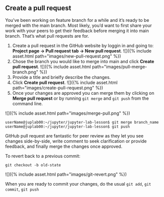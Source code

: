 ---
---

## Create a pull request

You’ve been working on feature branch for a while and it’s ready to be merged with the main branch. Most likely, you’d want to first share your work with your peers to get their feedback before merging it into main branch. That’s what pull requests are for.

1. Create a pull request in the GitHub website by loggin in and going to: **Project page -> Pull request tab -> New pull request**.
![]({% include asset.html path="images/new-pull-request.png" %})
2. Chose the branch you would like to merge into main and click **Create pull request**.
![]({% include asset.html path="images/pull-merge-branch.png" %})
3. Provide a title and brielfy describe the changes.
4. Click **Create pull request**.
![]({% include asset.html path="images/create-pull-request.png" %})
5. Once your changes are approved you can merge them by clicking on **Merge pull request** or by running `git merge` and `git push` from the command line.

![]({% include asset.html path="images/merge-pull.png" %})
```
userName@juplab00:~/jupyter/jupyter-lab-lesson$ git merge branch_name
userName@juplab00:~/jupyter/jupyter-lab-lesson$ git push
```

GitHub pull request are fantastic for peer review as they let you see changes side-by-side, write comment to seek clarification or provide feedback, and finally merge the changes once approved.

To revert back to a previous commit:
```
git checkout -b old-state
```
![]({% include asset.html path="images/git-revert.png" %})

When you are ready to commit your changes, do the usual `git add`, `git commit`, `git push` 


